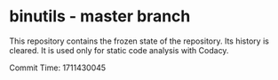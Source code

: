 # binutils - master branch

This repository contains the frozen state of the repository.
Its history is cleared. It is used only for static code
analysis with Codacy.

Commit Time: 1711430045